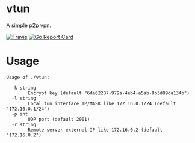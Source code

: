# vtun

A simple p2p vpn.  

[![Travis](https://travis-ci.com/net-byte/vtun.svg?branch=master)](https://github.com/net-byte/vtun)
[![Go Report Card](https://goreportcard.com/badge/github.com/net-byte/vtun)](https://goreportcard.com/report/github.com/net-byte/vtun)

# Usage  

```
Usage of ./vtun:
 
  -k string
        Encrypt key (default "6da62287-979a-4eb4-a5ab-8b3d89da134b")
  -l string
        Local tun interface IP/MASK like 172.16.0.1/24 (default "172.16.0.1/24")
  -p int
        UDP port (default 2001)
  -r string
        Remote server external IP like 172.16.0.2 (default "172.16.0.2")
```  
